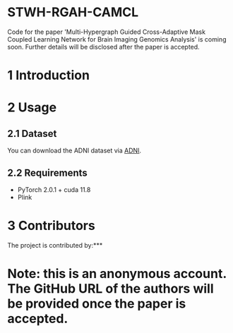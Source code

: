 # STWH-RGAH-CAMCL

Code for the paper 'Multi-Hypergraph Guided Cross-Adaptive Mask Coupled Learning Network for Brain Imaging Genomics Analysis' is coming soon. Further details will be disclosed after the paper is accepted.  

# 1 Introduction



# 2 Usage
## 2.1 Dataset 

You can download the ADNI dataset via [ADNI](http://adni.loni.usc.edu/).

## 2.2 Requirements
* PyTorch 2.0.1 + cuda 11.8
* Plink

# 3 Contributors
The project is contributed by:***

# Note: this is an anonymous account. The GitHub URL of the authors will be provided once the paper is accepted.







